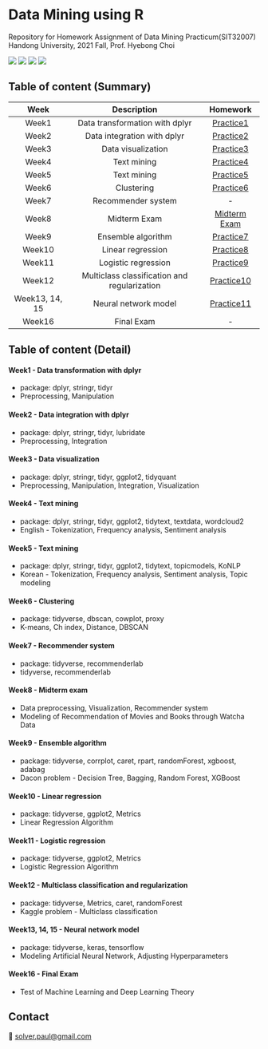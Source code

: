 # Data Mining using R
Repository for Homework Assignment of Data Mining Practicum(SIT32007) <br/>
Handong University, 2021 Fall, Prof. Hyebong Choi

<img src="https://img.shields.io/badge/R-green?style=flat&logo=R&logoColor=276DC3"/> <img src="https://img.shields.io/badge/RStudio-red?style=flat&logo=RStudio&logoColor=75AADB"/> <img src="https://img.shields.io/badge/Excel-yellow?style=flat&logo=Microsoft Excel&logoColor=217346"/> <img src="https://img.shields.io/badge/Plotly-pink?style=flat&logo=Plotly&logoColor=3F4F75"/>

## Table of content (Summary)

|Week|Description|Homework|
|:---:|:---:|:---:|
|Week1|Data transformation with dplyr|[Practice1](https://github.com/Paul-scpark/Data_Mining_Practicum_R/blob/main/Week01/01_Homework.html)|
|Week2|Data integration with dplyr|[Practice2](https://github.com/Paul-scpark/Data_Mining_Practicum_R/blob/main/Week02/02_Homework.html)|
|Week3|Data visualization|[Practice3](https://github.com/Paul-scpark/Data_Mining_Practicum_R/blob/main/Week03/03_Homework.html)|
|Week4|Text mining|[Practice4](https://github.com/Paul-scpark/Data_Mining_Practicum_R/blob/main/Week04/04_Homework.html)|
|Week5|Text mining|[Practice5](https://github.com/Paul-scpark/Data_Mining_Practicum_R/blob/main/Week05/05_Homework_Team1.pdf)|
|Week6|Clustering|[Practice6](https://github.com/Paul-scpark/Data_Mining_Practicum_R/blob/main/Week06/06_Homework.html)|
|Week7|Recommender system|-|
|Week8|Midterm Exam|[Midterm Exam](https://github.com/Paul-scpark/Data_Mining_Practicum_R/blob/main/Week08_Midterm/08_Midterm.pdf)|
|Week9|Ensemble algorithm|[Practice7](https://github.com/Paul-scpark/Data_Mining_Practicum_R/blob/main/Week09/09_Homework.html)|
|Week10|Linear regression|[Practice8](https://github.com/Paul-scpark/Data_Mining_Practicum_R/blob/main/Week10/10_Homework.html)|
|Week11|Logistic regression|[Practice9](https://github.com/Paul-scpark/Data_Mining_Practicum_R/blob/main/Week11/11_Homework.html)|
|Week12|Multiclass classification and regularization|[Practice10](https://github.com/Paul-scpark/Data_Mining_Practicum_R/blob/main/Week12/12_Homework.html)|
|Week13, 14, 15|Neural network model|[Practice11](https://github.com/Paul-scpark/Data_Mining_Practicum_R/blob/main/Week13%2C%2014%2C%2015/13_Homework.html)|
|Week16|Final Exam|-|


## Table of content (Detail)

#### Week1 - Data transformation with dplyr
- package: dplyr, stringr, tidyr
- Preprocessing, Manipulation

#### Week2 - Data integration with dplyr
- package: dplyr, stringr, tidyr, lubridate
- Preprocessing, Integration

#### Week3 - Data visualization
- package: dplyr, stringr, tidyr, ggplot2, tidyquant
- Preprocessing, Manipulation, Integration, Visualization

#### Week4 - Text mining
- package: dplyr, stringr, tidyr, ggplot2, tidytext, textdata, wordcloud2
- English - Tokenization, Frequency analysis, Sentiment analysis

#### Week5 - Text mining
- package: dplyr, stringr, tidyr, ggplot2, tidytext, topicmodels, KoNLP
- Korean - Tokenization, Frequency analysis, Sentiment analysis, Topic modeling 

#### Week6 - Clustering
- package: tidyverse, dbscan, cowplot, proxy
- K-means, Ch index, Distance, DBSCAN

#### Week7 - Recommender system
- package: tidyverse, recommenderlab
- tidyverse, recommenderlab

#### Week8 - Midterm exam
- Data preprocessing, Visualization, Recommender system
- Modeling of Recommendation of Movies and Books through Watcha Data

#### Week9 - Ensemble algorithm
- package: tidyverse, corrplot, caret, rpart, randomForest, xgboost, adabag
- Dacon problem - Decision Tree, Bagging, Random Forest, XGBoost

#### Week10 - Linear regression
- package: tidyverse, ggplot2, Metrics
- Linear Regression Algorithm

#### Week11 - Logistic regression
- package: tidyverse, ggplot2, Metrics
- Logistic Regression Algorithm

#### Week12 - Multiclass classification and regularization
- package: tidyverse, Metrics, caret, randomForest
- Kaggle problem - Multiclass classification

#### Week13, 14, 15 - Neural network model
- package: tidyverse, keras, tensorflow
- Modeling Artificial Neural Network, Adjusting Hyperparameters

#### Week16 - Final Exam
- Test of Machine Learning and Deep Learning Theory

## Contact

:email: solver.paul@gmail.com
